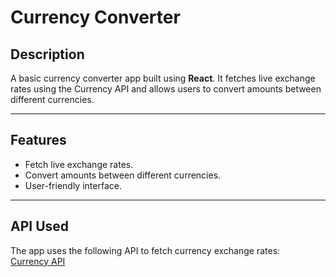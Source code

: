 # Currency Converter

## Description
A basic currency converter app built using **React**. It fetches live exchange rates using the Currency API and allows users to convert amounts between different currencies.

---

## Features
- Fetch live exchange rates.
- Convert amounts between different currencies.
- User-friendly interface.

---

## API Used
The app uses the following API to fetch currency exchange rates:  
[Currency API](https://github.com/fawazahmed0/currency-api)  

